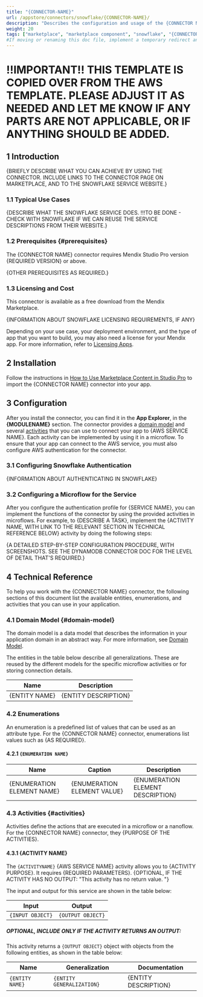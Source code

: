 ```yaml
---
title: "{CONNECTOR-NAME}"
url: /appstore/connectors/snowflake/{CONNECTOR-NAME}/
description: "Describes the configuration and usage of the {CONNECTOR NAME} connector from the Mendix Marketplace. {AWS SERVICE NAME} is {AWS SERVICE DESCRIBED IN 1 SENTENCE; PER CONFIRMATION FROM AWS, WE CAN USE THE SERVICE DESCRIPTION FROM THE AWS WEBSITE}."
weight: 20
tags: ["marketplace", "marketplace component", "snowflake", "{CONNECTOR NAME}", "connector"]
#If moving or renaming this doc file, implement a temporary redirect and let the respective team know they should update the URL in the product. See Mapping to Products for more details. 
---
```


# !!IMPORTANT!! THIS TEMPLATE IS COPIED OVER FROM THE AWS TEMPLATE. PLEASE ADJUST IT AS NEEDED AND LET ME KNOW IF ANY PARTS ARE NOT APPLICABLE, OR IF ANYTHING SHOULD BE ADDED.

## 1 Introduction

{BRIEFLY DESCRIBE WHAT YOU CAN ACHIEVE BY USING THE CONNECTOR. INCLUDE LINKS TO THE CONNECTOR PAGE ON MARKETPLACE, AND TO THE SNOWFLAKE SERVICE WEBSITE.}

### 1.1 Typical Use Cases

{DESCRIBE WHAT THE SNOWFLAKE SERVICE DOES. !!!TO BE DONE - CHECK WITH SNOWFLAKE IF WE CAN REUSE THE SERVICE DESCRIPTIONS FROM THEIR WEBSITE.}

### 1.2 Prerequisites {#prerequisites}

The {CONNECTOR NAME} connector requires Mendix Studio Pro version {REQUIRED VERSION} or above.

{OTHER PREREQUISITES AS REQUIRED.}

### 1.3 Licensing and Cost

This connector is available as a free download from the Mendix Marketplace.

{INFORMATION ABOUT SNOWFLAKE LICENSING REQUIREMENTS, IF ANY}

Depending on your use case, your deployment environment, and the type of app that you want to build, you may also need a license for your Mendix app. For more information, refer to [Licensing Apps](/developerportal/deploy/licensing-apps-outside-mxcloud/).

## 2 Installation

Follow the instructions in [How to Use Marketplace Content in Studio Pro](/appstore/general/app-store-content/) to import the {CONNECTOR NAME} connector into your app.

## 3 Configuration

After you install the connector, you can find it in the **App Explorer**, in the **{MODULENAME}** section. The connector provides a [domain model](#domain-model) and several [activities](#activities) that you can use to connect your app to {AWS SERVICE NAME}. Each activity can be implemented by using it in a microflow. To ensure that your app can connect to the AWS service, you must also configure AWS authentication for the connector.

### 3.1 Configuring Snowflake Authentication

{INFORMATION ABOUT AUTHENTICATING IN SNOWFLAKE}

### 3.2 Configuring a Microflow for the Service

After you configure the authentication profile for {SERVICE NAME}, you can implement the functions of the connector by using the provided activities in microflows. For example, to {DESCRIBE A TASK}, implement the {ACTIVITY NAME, WITH LINK TO THE RELEVANT SECTION IN TECHNICAL REFERENCE BELOW} activity by doing the following steps:

{A DETAILED STEP-BY-STEP CONFIGURATION PROCEDURE, WITH SCREENSHOTS. SEE THE DYNAMODB CONNECTOR DOC FOR THE LEVEL OF DETAIL THAT'S REQUIRED.}

## 4 Technical Reference

To help you work with the {CONNECTOR NAME} connector, the following sections of this document list the available entities, enumerations, and activities that you can use in your application.

### 4.1 Domain Model {#domain-model}

The domain model is a data model that describes the information in your application domain in an abstract way. For more information, see [Domain Model](/refguide/domain-model/).

The entities in the table below describe all generalizations. These are reused by the different models for the specific microflow activities or for storing connection details.

| Name | Description |
| --- | --- |
| {ENTITY NAME} | {ENTITY DESCRIPTION} |

### 4.2 Enumerations

An enumeration is a predefined list of values that can be used as an attribute type. For the {CONNECTOR NAME} connector, enumerations list values such as {AS REQUIRED}.

#### 4.2.1 `{ENUMERATION NAME}`

| Name | Caption | Description |
| --- | --- | --- |
| {ENUMERATION ELEMENT NAME} | {ENUMERATION ELEMENT VALUE} | {ENUMERATION ELEMENT DESCRIPTION} |

### 4.3 Activities {#activities}

Activities define the actions that are executed in a microflow or a nanoflow. For the {CONNECTOR NAME} connector, they {PURPOSE OF THE ACTIVITIES}.

#### 4.3.1 {ACTIVITY NAME}

The `{ACTIVITYNAME}` {AWS SERVICE NAME} activity allows you to {ACTIVITY PURPOSE}. It requires {REQUIRED PARAMETERS}. {OPTIONAL, IF THE ACTIVITY HAS NO OUTPUT: "This activity has no return value.
"}

The input and output for this service are shown in the table below:

| Input | Output |
| --- | --- |
| `{INPUT OBJECT}` | `{OUTPUT OBJECT}` |

##### OPTIONAL, INCLUDE ONLY IF THE ACTIVITY RETURNS AN OUTPUT:

This activity returns a `{OUTPUT OBJECT}` object with objects from the following entities, as shown in the table below:

| Name |    Generalization |    Documentation |
| --- | --- | --- |
| `{ENTITY NAME}` | `{ENTITY GENERALIZATION}` | {ENTITY DESCRIPTION} |
